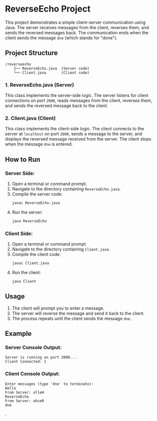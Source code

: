 
# ReverseEcho Project

This project demonstrates a simple client-server communication using Java. The server receives messages from the client, reverses them, and sends the reversed messages back. The communication ends when the client sends the message `dne` (which stands for "done").

## Project Structure

```
/reverseecho
    ├── ReverseEcho.java  (Server code)
    └── Client.java       (Client code)
```

### 1. **ReverseEcho.java** (Server)
This class implements the server-side logic. The server listens for client connections on port `2000`, reads messages from the client, reverses them, 
and sends the reversed message back to the client.

### 2. **Client.java** (Client)
This class implements the client-side logic. The client connects to the server at `localhost` on port `2000`, sends a message to the server, 
and displays the reversed message received from the server. The client stops when the message `dne` is entered.

## How to Run

### Server Side:
1. Open a terminal or command prompt.
2. Navigate to the directory containing `ReverseEcho.java`.
3. Compile the server code:
   ```bash
   javac ReverseEcho.java
   ```
4. Run the server:
   ```bash
   java ReverseEcho
   ```

### Client Side:
1. Open a terminal or command prompt.
2. Navigate to the directory containing `Client.java`.
3. Compile the client code:
   ```bash
   javac Client.java
   ```
4. Run the client:
   ```bash
   java Client
   ```

## Usage

1. The client will prompt you to enter a message.
2. The server will reverse the message and send it back to the client.
3. The process repeats until the client sends the message `dne`.

## Example

### Server Console Output:
```
Server is running on port 2000...
Client Connected: 1
```

### Client Console Output:
```
Enter messages (type 'dne' to terminate):
Hello
From Server: olleH
ReverseEcho
From Server: ohceR
dne
```

.
